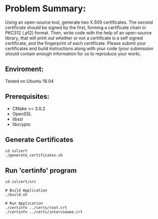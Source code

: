 # Problem Summary:

Using an open-source tool, generate two X.509 certificates. The second certificate should be signed by the first,
forming a certificate chain in PKCS12 (.p12) format. Then, write code with the help of an open-source library,
that will print out whether or not a certificate is a self signed certificate, and the fingerprint of each
certificate. Please submit your certificates and build instructions along with your code (your submission should
contain enough information for us to reproduce your work).

## Enviroment:
Tested on Ubuntu 16.04

## Prerequisites:
* CMake >= 3.0.2
* OpenSSL
* libssl
* libcrypto

## Generate Certificates
```
cd sslcert
./generate_certificates.sh
```

## Run 'certinfo' program
```
cd sslcert/src

# Build Application
./build.sh

# Run Application
./certinfo ../certs/root.crt
./certinfo ../certs/interviewee.crt
```
